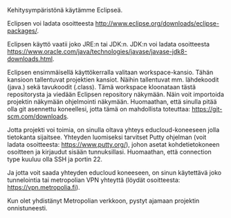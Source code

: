
Kehitysympäristönä käytämme Eclipseä.


Eclipsen voi ladata osoitteesta http://www.eclipse.org/downloads/eclipse-packages/.


Eclipsen käyttö vaatii joko JRE:n tai JDK:n. JDK:n voi ladata osoitteesta https://www.oracle.com/java/technologies/javase/javase-jdk8-downloads.html.


Eclipsen ensimmäisellä käyttökerralla valitaan workspace-kansio. Tähän kansioon tallentuvat projektien kansiot. Näihin tallentuvat mm. lähdekoodit (java.) sekä tavukoodit (.class).
Tämä workspace kloonataan tästä repositorysta ja viedään Eclipsen repository näkymään. Näin voit importoida projektin näkymään ohjelmointi näkymään. Huomaathan, että sinulla pitää olla git asennettu koneellesi, jotta tämä on mahdollista toteuttaa: https://git-scm.com/downloads. 

Jotta projekti voi toimia, on sinulla oltava yhteys educloud-koneeseen jolla tietokanta sijaitsee. Yhteyden luomiseksi tarvitset Putty ohjelman (voit ladata osoitteesta: https://www.putty.org/), johon asetat kohdetietokoneen osoitteen ja kirjaudut sisään tunnuksillasi. Huomaathan, että connection type kuuluu olla SSH ja portin 22.

Ja jotta voit saada yhteyden educloud koneeseen, on sinun käytettävä joko tunnelointia tai metropolian VPN yhteyttä (löydät osoitteesta: https://vpn.metropolia.fi). 

Kun olet yhdistänyt Metropolian verkkoon, pystyt ajamaan projektin onnistuneesti. 
